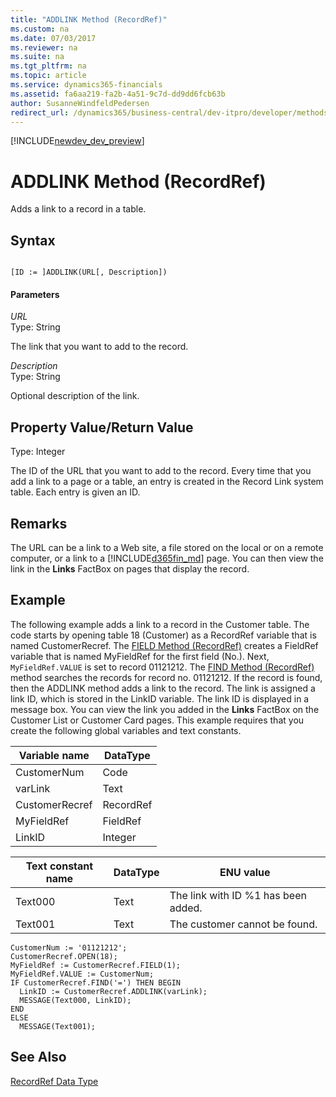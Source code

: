 ```yaml
---
title: "ADDLINK Method (RecordRef)"
ms.custom: na
ms.date: 07/03/2017
ms.reviewer: na
ms.suite: na
ms.tgt_pltfrm: na
ms.topic: article
ms.service: dynamics365-financials
ms.assetid: fa6aa219-fa2b-4a51-9c7d-dd9dd6fcb63b
author: SusanneWindfeldPedersen
redirect_url: /dynamics365/business-central/dev-itpro/developer/methods/devenv-al-method-reference
---
```


[!INCLUDE[newdev_dev_preview](../includes/newdev_dev_preview.md)]

# ADDLINK Method (RecordRef)
Adds a link to a record in a table.  

## Syntax  

```  

[ID := ]ADDLINK(URL[, Description])  
```  

#### Parameters  
 *URL*  
 Type: String  

 The link that you want to add to the record.  

 *Description*  
 Type: String  

 Optional description of the link.  

## Property Value/Return Value  
 Type: Integer  

 The ID of the URL that you want to add to the record. Every time that you add a link to a page or a table, an entry is created in the Record Link system table. Each entry is given an ID.  

## Remarks  
 The URL can be a link to a Web site, a file stored on the local or on a remote computer, or a link to a [!INCLUDE[d365fin_md](../includes/d365fin_md.md)] page. You can then view the link in the **Links** FactBox on pages that display the record.  

## Example  
 The following example adds a link to a record in the Customer table. The code starts by opening table 18 \(Customer\) as a RecordRef variable that is named CustomerRecref. The [FIELD Method \(RecordRef\)](devenv-field-method-recordref.md) creates a FieldRef variable that is named MyFieldRef for the first field \(No.\). Next, `MyFieldRef.VALUE` is set to record 01121212. The [FIND Method \(RecordRef\)](devenv-find-method-recordref.md) method searches the records for record no. 01121212. If the record is found, then the ADDLINK method adds a link to the record. The link is assigned a link ID, which is stored in the LinkID variable. The link ID is displayed in a message box. You can view the link you added in the **Links** FactBox on the Customer List or Customer Card pages. This example requires that you create the following global variables and text constants.  

|Variable name|DataType|  
|-------------------|--------------|  
|CustomerNum|Code|  
|varLink|Text|  
|CustomerRecref|RecordRef|  
|MyFieldRef|FieldRef|  
|LinkID|Integer|  

|Text constant name|DataType|ENU value|  
|------------------------|--------------|---------------|  
|Text000|Text|The link with ID %1 has been added.|  
|Text001|Text|The customer cannot be found.|  

```  
CustomerNum := '01121212';  
CustomerRecref.OPEN(18);  
MyFieldRef := CustomerRecref.FIELD(1);  
MyFieldRef.VALUE := CustomerNum;  
IF CustomerRecref.FIND('=') THEN BEGIN  
  LinkID := CustomerRecref.ADDLINK(varLink);  
  MESSAGE(Text000, LinkID);  
END  
ELSE  
  MESSAGE(Text001);  
```  

## See Also  
 [RecordRef Data Type](../datatypes/devenv-recordref-data-type.md)
